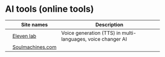 # AI tools (online tools)

||Site names|Description|
|---|---|---|
||[Eleven lab](https://elevenlabs.io/)|Voice generation (TTS) in multi-languages, voice changer AI|
||[Soulmachines.com](https://www.soulmachines.com/)||
